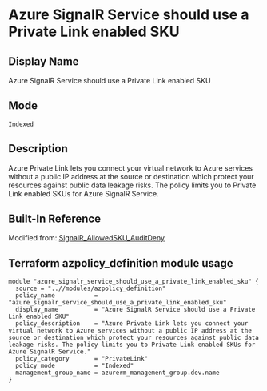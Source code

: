 # Azure SignalR Service should use a Private Link enabled SKU

## Display Name

Azure SignalR Service should use a Private Link enabled SKU

## Mode

`Indexed`

## Description

Azure Private Link lets you connect your virtual network to Azure services without a public IP address at the source or destination which protect your resources against public data leakage risks. The policy limits you to Private Link enabled SKUs for Azure SignalR Service.

## Built-In Reference

Modified from: [SignalR_AllowedSKU_AuditDeny](https://github.com/Azure/azure-policy/blob/master/built-in-policies/policyDefinitions/SignalR/SignalR_AllowedSKU_AuditDeny.json)

Terraform azpolicy_definition module usage
-----

```hcl
module "azure_signalr_service_should_use_a_private_link_enabled_sku" {
  source = "..//modules/azpolicy_definition"
  policy_name           = "azure_signalr_service_should_use_a_private_link_enabled_sku"
  display_name          = "Azure SignalR Service should use a Private Link enabled SKU"
  policy_description    = "Azure Private Link lets you connect your virtual network to Azure services without a public IP address at the source or destination which protect your resources against public data leakage risks. The policy limits you to Private Link enabled SKUs for Azure SignalR Service."
  policy_category       = "PrivateLink"
  policy_mode           = "Indexed"
  management_group_name = azurerm_management_group.dev.name
}
```
